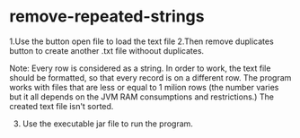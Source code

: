 # remove-repeated-strings
1.Use the button open file to load the text file
2.Then remove duplicates button to create another .txt file withoout duplicates. 

Note: 
Every row is considered as a string. In order to work, the text file should be formatted, so that every record is on a different row.
The program works with files that are less or equal to 1 milion rows (the number varies but it all depends on the JVM RAM consumptions and restrictions.) 
The created text file isn't sorted. 

3. Use the executable jar file to run the program. 
